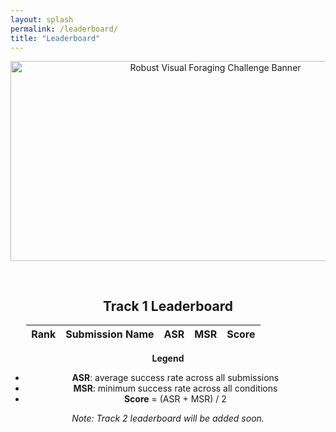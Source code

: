 ```yaml
---
layout: splash
permalink: /leaderboard/
title: "Leaderboard"
---
```

<center>
<img
  src="/assets/images/mouse-fighting_banner2.png"
  alt="Robust Visual Foraging Challenge Banner"
  width="640"
  height="320"
/>
</center>

<pre>

</pre>

<center>
  <h2>Track 1 Leaderboard</h2>
  <table id="leaderboard" style="width:90%;">
    <thead>
    <tr>
      <th>Rank</th>
      <th>Submission Name</th>
      <th>ASR</th>
      <th>MSR</th>
      <th>Score</th>
    </tr>
  </thead>
  <tbody></tbody>
</table>
  
  **Legend**  
  - **ASR**: average success rate across all submissions  
  - **MSR**: minimum success rate across all conditions  
  - **Score** = (ASR + MSR) / 2  

  <p><em>Note: Track 2 leaderboard will be added soon.</em></p>
</center> 



<script src="https://cdn.jsdelivr.net/npm/papaparse@5.4.1/papaparse.min.js"></script>
<script>
fetch('/assets/data/leaderboard.csv')
  .then(response => response.text())
  .then(csv => {
    const parsed = Papa.parse(csv, { header: false }).data;

    // Remove the header row
    const data = parsed.filter(row => row.length > 1 && row[0] !== 'submission' && row[row.length - 1] !== 'score');

    // Sort descending by score (last column)
    data.sort((a, b) => parseFloat(b[b.length - 1]) - parseFloat(a[a.length - 1]));

    const tableBody = document.querySelector('#leaderboard tbody');
    tableBody.innerHTML = ''; // Clear existing

    data.forEach((row, index) => {
      const name = row[0];
      const overall = parseFloat(row[1]).toFixed(4);
      const minRate = parseFloat(row[2]).toFixed(4);
      const score = parseFloat(row[row.length - 1]).toFixed(4);
      const rank = index + 1;

      tableBody.innerHTML += `
        <tr>
          <td>${rank}</td>
          <td>${name}</td>
          <td>${overall}</td>
          <td>${minRate}</td>
          <td><strong>${score}</strong></td>
        </tr>`;
    });
  });
</script>
